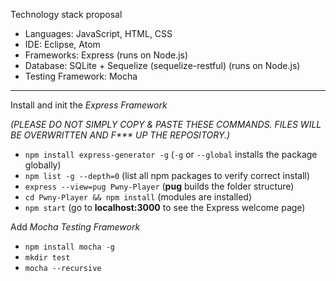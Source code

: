 Technology stack proposal

* Languages: JavaScript, HTML, CSS
* IDE: Eclipse, Atom
* Frameworks: Express (runs on Node.js)
* Database: SQLite + Sequelize (sequelize-restful) (runs on Node.js)
* Testing Framework: Mocha

***

Install and init the *Express Framework*

*(PLEASE DO NOT SIMPLY COPY & PASTE THESE COMMANDS. FILES WILL BE OVERWRITTEN AND F&ast;&ast;&ast; UP THE REPOSITORY.)*

* `npm install express-generator -g` (`-g` or `--global` installs the package globally)
* `npm list -g --depth=0` (list all npm packages to verify correct install)
* `express --view=pug Pwny-Player` (**pug** builds the folder structure)
* `cd Pwny-Player && npm install` (modules are installed)
* `npm start` (go to **localhost:3000** to see the Express welcome page)

Add *Mocha Testing Framework*
* `npm install mocha -g`
* `mkdir test`
* `mocha --recursive`
